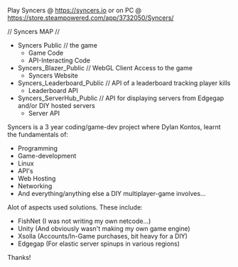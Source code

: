 Play Syncers @ https://syncers.io or on PC @ https://store.steampowered.com/app/3732050/Syncers/

// Syncers MAP // 
- Syncers Public                // the game
    - Game Code
    - API-Interacting Code
- Syncers_Blazer_Public         // WebGL Client Access to the game
    - Syncers Website
- Syncers_Leaderboard_Public    // API of a leaderboard tracking player kills
    - Leaderboard API
- Syncers_ServerHub_Public      // API for displaying servers from Edgegap and/or DIY hosted servers
    - Server API


Syncers is a 3 year coding/game-dev project where Dylan Kontos, learnt the fundamentals of:
- Programming
- Game-development
- Linux
- API's
- Web Hosting
- Networking
- And everything/anything else a DIY multiplayer-game involves...

Alot of aspects used solutions. These include:

- FishNet (I was not writing my own netcode...)
- Unity (And obviously wasn't making my own game engine)
- Xsolla (Accounts/In-Game purchases, bit heavy for a DIY)
- Edgegap (For elastic server spinups in various regions)

Thanks!

